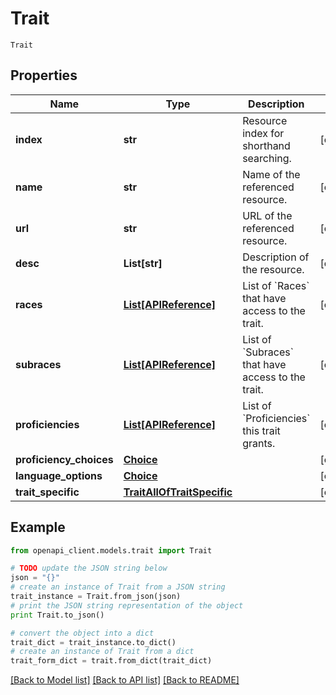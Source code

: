 # Trait

`Trait` 

## Properties
Name | Type | Description | Notes
------------ | ------------- | ------------- | -------------
**index** | **str** | Resource index for shorthand searching. | [optional] 
**name** | **str** | Name of the referenced resource. | [optional] 
**url** | **str** | URL of the referenced resource. | [optional] 
**desc** | **List[str]** | Description of the resource. | [optional] 
**races** | [**List[APIReference]**](APIReference.md) | List of &#x60;Races&#x60; that have access to the trait. | [optional] 
**subraces** | [**List[APIReference]**](APIReference.md) | List of &#x60;Subraces&#x60; that have access to the trait. | [optional] 
**proficiencies** | [**List[APIReference]**](APIReference.md) | List of &#x60;Proficiencies&#x60; this trait grants. | [optional] 
**proficiency_choices** | [**Choice**](Choice.md) |  | [optional] 
**language_options** | [**Choice**](Choice.md) |  | [optional] 
**trait_specific** | [**TraitAllOfTraitSpecific**](TraitAllOfTraitSpecific.md) |  | [optional] 

## Example

```python
from openapi_client.models.trait import Trait

# TODO update the JSON string below
json = "{}"
# create an instance of Trait from a JSON string
trait_instance = Trait.from_json(json)
# print the JSON string representation of the object
print Trait.to_json()

# convert the object into a dict
trait_dict = trait_instance.to_dict()
# create an instance of Trait from a dict
trait_form_dict = trait.from_dict(trait_dict)
```
[[Back to Model list]](../README.md#documentation-for-models) [[Back to API list]](../README.md#documentation-for-api-endpoints) [[Back to README]](../README.md)


